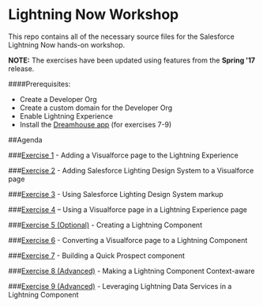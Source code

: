 # Lightning Now Workshop

This repo contains all of the necessary source files for the Salesforce Lightning Now hands-on workshop. 

**NOTE:** The exercises have been updated using features from the **Spring '17** release. 

####Prerequisites:
* Create a Developer Org
* Create a custom domain for the Developer Org
* Enable Lightning Experience
* Install the [Dreamhouse app](http://www.dreamhouseapp.io/installation/) (for exercises 7-9)

##Agenda

###[Exercise 1](https://github.com/garazi/LightningNowWorkshop/tree/exercise-1) - Adding a Visualforce page to the Lightning Experience

###[Exercise 2](https://github.com/garazi/LightningNowWorkshop/tree/exercise-2) - Adding Salesforce Lighting Design System to a Visualforce page

###[Exercise 3](https://github.com/garazi/LightningNowWorkshop/tree/exercise-3) - Using Salesforce Lighting Design System markup

###[Exercise 4](https://github.com/garazi/LightningNowWorkshop/tree/exercise-4) – Using a Visualforce page in a Lightning Experience page

###[Exercise 5 (Optional)](https://github.com/garazi/LightningNowWorkshop/tree/exercise-5) - Creating a Lightning Component

###[Exercise 6](https://github.com/garazi/LightningNowWorkshop/tree/exercise-6) - Converting a Visualforce page to a Lightning Component

###[Exercise 7](https://github.com/garazi/LightningNowWorkshop/tree/exercise-7) - Building a Quick Prospect component

###[Exercise 8 (Advanced)](https://github.com/garazi/LightningNowWorkshop/tree/exercise-8) - Making a Lightning Component Context-aware

###[Exercise 9 (Advanced)](https://github.com/garazi/LightningNowWorkshop/tree/exercise-9) - Leveraging Lightning Data Services in a Lightning Component
